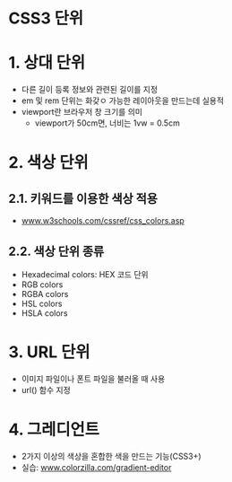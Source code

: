 # CSS3 단위
# 1. 상대 단위
- 다른 길이 등록 정보와 관련된 길이를 지정
- em 및 rem 단위는 화갖ㅇ 가능한 레이아웃을 만드는데 실용적
- viewport란 브라우저 창 크기를 의미
  - viewport가 50cm면, 너비는 1vw = 0.5cm

# 2. 색상 단위

## 2.1. 키워드를 이용한 색상 적용 
- www.w3schools.com/cssref/css_colors.asp
  
## 2.2. 색상 단위 종류
- Hexadecimal colors: HEX 코드 단위
- RGB colors
- RGBA colors
- HSL colors
- HSLA colors 

# 3. URL 단위
- 이미지 파일이나 폰트 파일을 불러올 때 사용
- url() 함수 지정

# 4. 그레디언트
- 2가지 이상의 색상을 혼합한 색을 만드는 기능(CSS3+)
- 실습: www.colorzilla.com/gradient-editor

